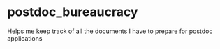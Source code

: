 # postdoc_bureaucracy
Helps me keep track of all the documents I have to prepare for postdoc applications
